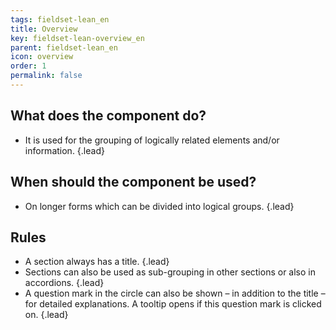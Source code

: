 ```yaml
---
tags: fieldset-lean_en
title: Overview
key: fieldset-lean-overview_en
parent: fieldset-lean_en
icon: overview
order: 1
permalink: false  
---
```


## What does the component do?
* It is used for the grouping of logically related elements and/or information. {.lead}

## When should the component be used?
* On longer forms which can be divided into logical groups. {.lead}

## Rules
* A section always has a title. {.lead}
* Sections can also be used as sub-grouping in other sections or also in accordions. {.lead}
* A question mark in the circle can also be shown – in addition to the title – for detailed explanations. A <sbb-link variant="inline" type="button" href="/en/design-system/lean/components/tooltip/">tooltip</sbb-link> opens if this question mark is clicked on. {.lead}
